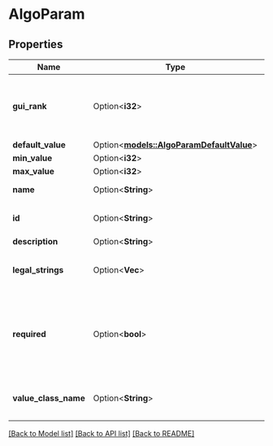 # AlgoParam

## Properties

Name | Type | Description | Notes
------------ | ------------- | ------------- | -------------
**gui_rank** | Option<**i32**> | Positional ranking for the algo. Used for Client Portal. | [optional]
**default_value** | Option<[**models::AlgoParamDefaultValue**](algoParam_defaultValue.md)> |  | [optional]
**min_value** | Option<**i32**> |  | [optional]
**max_value** | Option<**i32**> |  | [optional]
**name** | Option<**String**> | Parameter name. | [optional]
**id** | Option<**String**> | Parameter identifier for the algo. | [optional]
**description** | Option<**String**> |  | [optional]
**legal_strings** | Option<**Vec<String>**> | Allowed values for the parameter. | [optional]
**required** | Option<**bool**> | States whether the parameter is required for the given algo order to place. | [optional]
**value_class_name** | Option<**String**> | Returns the variable type of the parameter. | [optional]

[[Back to Model list]](../README.md#documentation-for-models) [[Back to API list]](../README.md#documentation-for-api-endpoints) [[Back to README]](../README.md)


